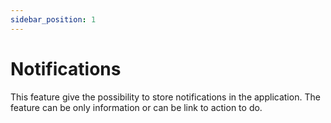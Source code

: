 ```yaml
---
sidebar_position: 1
---
```


# Notifications
This feature give the possibility to store notifications in the application.
The feature can be only information or can be link to action to do.

